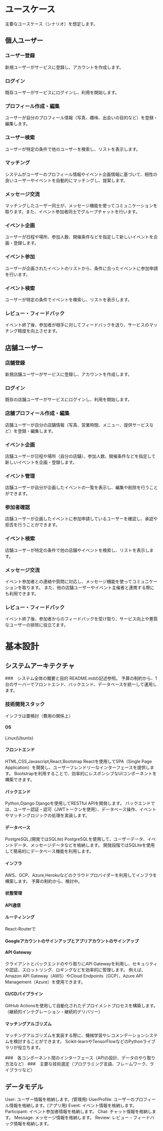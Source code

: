# ユースケース
主要なユースケース（シナリオ）を想定します。
## 個人ユーザー
### ユーザー登録
新規ユーザーがサービスに登録し、アカウントを作成します。
### ログイン
既存ユーザーがサービスにログインし、利用を開始します。
### プロフィール作成・編集
ユーザーが自分のプロフィール情報（写真、趣味、出会いの目的など）を登録・編集します。
### ユーザー検索
ユーザーが特定の条件で他のユーザーを検索し、リストを表示します。
### マッチング
システムがユーザーのプロフィール情報やイベント企画情報に基づいて、相性の良いユーザーやイベントを自動的にマッチングし、提案します。
### メッセージ交流
マッチングしたユーザー同士が、メッセージ機能を使ってコミュニケーションを取ります。また、イベント参加者同士でグループチャットを行います。
### イベント企画
ユーザーが日程や場所、参加人数、開催条件などを指定して新しいイベントを企画・登録します。
### イベント参加
ユーザーが企画されたイベントのリストから、条件に合ったイベントに参加申請を行います。
### イベント検索
ユーザーが特定の条件でイベントを検索し、リストを表示します。
### レビュー・フィードバック
イベント終了後、参加者が相手に対してフィードバックを送り、サービスのマッチング精度を向上させます。

## 店舗ユーザー
### 店舗登録
新規店舗ユーザーがサービスに登録し、アカウントを作成します。
### ログイン
既存の店舗ユーザーがサービスにログインし、利用を開始します。
### 店舗プロフィール作成・編集
店舗ユーザーが自分の店舗情報（写真、営業時間、メニュー、提供サービスなど）を登録・編集します。
### イベント企画
店舗ユーザーが日程や場所（自分の店舗）、参加人数、開催条件などを指定して新しいイベントを企画・登録します。
### イベント管理
店舗ユーザーが自分が企画したイベントの一覧を表示し、編集や削除を行うことができます。
### 参加者確認
店舗ユーザーが企画したイベントに参加申請しているユーザーを確認し、承認や拒否を行うことができます。
### イベント検索
店舗ユーザーが特定の条件で他の店舗やイベントを検索し、リストを表示します。
### メッセージ交流
イベント参加者との連絡や質問に対応し、メッセージ機能を使ってコミュニケーションを取ります。
また、他の店舗ユーザーやイベント主催者と連携する際にも利用できます。
### レビュー・フィードバック
イベント終了後、参加者からのフィードバックを受け取り、サービス向上や悪質なユーザーの排除に役立てます。


# 基本設計
## システムアーキテクチャ
###　システム全体の概要と目的
README.mdの記述参照。
予算の制約から、1台のサーバーでフロントエンド、バックエンド、データベースを統一して運用します。

### 技術開発スタック
インフラは要検討（費用の関係上）
#### OS
Linux(Ubunts)
#### フロントエンド
HTML,CSS,Javascript,React,Bootstrap
Reactを使用してSPA（Single Page Application）を開発し、ユーザーフレンドリーなインターフェースを提供します。
Bootstrapを利用することで、効率的にレスポンシブなUIコンポーネントを構築できます。

#### バックエンド
Python,Django
Djangoを使用してRESTful APIを開発します。
バックエンドでは、ユーザー認証・認可（JWTトークンを使用）、データベース操作、イベントやマッチングロジックの処理を実装します。

#### データベース
PostgreSQL,(開発ではSQLite)
PostgreSQLを使用して、ユーザーデータ、イベントデータ、メッセージデータなどを格納します。
開発段階ではSQLiteを使用して簡易的にデータベース機能を利用します。

#### インフラ
AWS、GCP、Azure,Herokuなどのクラウドプロバイダーを利用してインフラを構築します。
予算の制約から、検討中。

#### 状態管理

#### API通信
#### ルーティンング
React-Routerで
#### Googleアカウントのサインアップとアプリアカウントのサインアップ

#### API Gateway
クライアントとバックエンドのやり取りにAPI Gatewayを利用し、セキュリティや認証、スロットリング、ロギングなどを効率的に管理します。
例えば、Amazon API Gateway（AWS）やCloud Endpoints（GCP）、Azure API Management（Azure）を使用できます。

#### CI/CDパイプライン
GitHub Actionsを使用して自動化されたデプロイメントプロセスを構築します。
（継続的インテグレーション・継続的デリバリー）

#### マッチングアルゴリズム
マッチングアルゴリズムを実装する際に、機械学習やレコメンデーションシステムを検討することができます。
Scikit-learnやTensorFlowなどのPythonライブラリが役立ちます。


###　各コンポーネント間のインターフェース（APIの設計、データのやり取り方法など）
###　主要な技術選定（プログラミング言語、フレームワーク、ライブラリなど）










## データモデル
User: ユーザー情報を格納します。(管理用)
UserProfile: ユーザーのプロフィール情報を格納します。(アプリ用)
Event: イベント情報を格納します。
Participant: イベント参加者情報を格納します。
Chat: チャット情報を格納します。
Message: メッセージ情報を格納します。
Review: レビュー・フィードバック情報を格納します。
